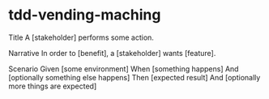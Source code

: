 # tdd-vending-maching

Title
A [stakeholder] performs some action.

Narrative
In order to [benefit], a [stakeholder] wants [feature].

Scenario
Given [some environment]
When [something happens]
And [optionally something else happens]
Then [expected result]
And [optionally more things are expected]
